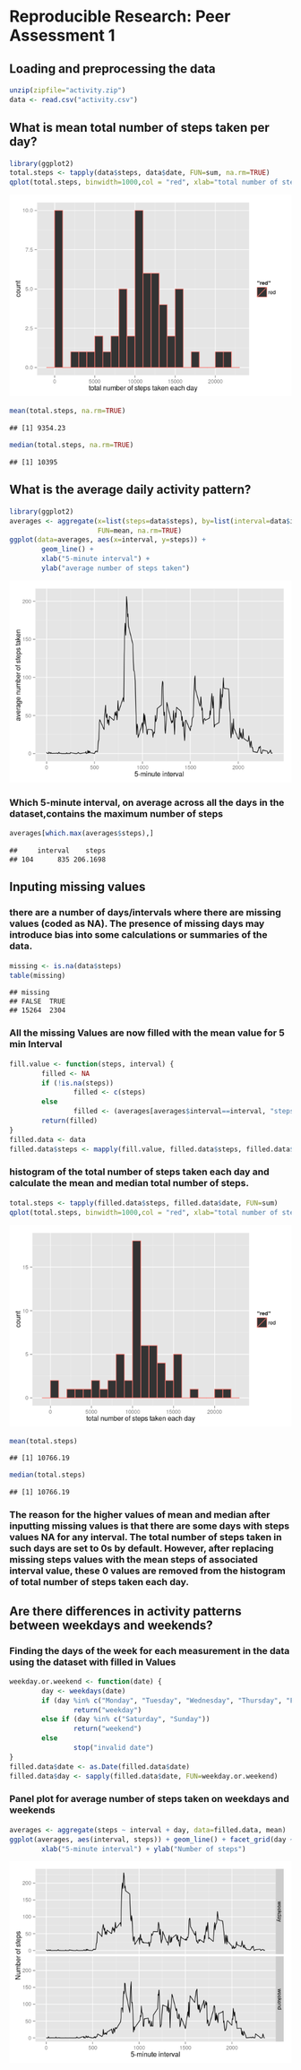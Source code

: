 # Reproducible Research: Peer Assessment 1


## Loading and preprocessing the data

```r
unzip(zipfile="activity.zip")
data <- read.csv("activity.csv")
```


## What is mean total number of steps taken per day?

```r
library(ggplot2)
total.steps <- tapply(data$steps, data$date, FUN=sum, na.rm=TRUE)
qplot(total.steps, binwidth=1000,col = "red", xlab="total number of steps taken each day")
```

![](PA1_template_files/figure-html/unnamed-chunk-2-1.png) 

```r
mean(total.steps, na.rm=TRUE)
```

```
## [1] 9354.23
```

```r
median(total.steps, na.rm=TRUE)
```

```
## [1] 10395
```


## What is the average daily activity pattern?

```r
library(ggplot2)
averages <- aggregate(x=list(steps=data$steps), by=list(interval=data$interval),
                      FUN=mean, na.rm=TRUE)
ggplot(data=averages, aes(x=interval, y=steps)) +
        geom_line() +
        xlab("5-minute interval") +
        ylab("average number of steps taken")
```

![](PA1_template_files/figure-html/unnamed-chunk-3-1.png) 
        
        
### Which 5-minute interval, on average across all the days in the dataset,contains the maximum number of steps

```r
averages[which.max(averages$steps),]
```

```
##     interval    steps
## 104      835 206.1698
```



## Inputing missing values
### there are a number of days/intervals where there are missing values (coded as NA). The presence of missing days may introduce bias into some calculations or summaries of the data.

```r
missing <- is.na(data$steps)
table(missing)
```

```
## missing
## FALSE  TRUE 
## 15264  2304
```
### All the missing Values are now filled with the mean value for 5 min Interval


```r
fill.value <- function(steps, interval) {
        filled <- NA
        if (!is.na(steps))
                filled <- c(steps)
        else
                filled <- (averages[averages$interval==interval, "steps"])
        return(filled)
}
filled.data <- data
filled.data$steps <- mapply(fill.value, filled.data$steps, filled.data$interval)
```
###  histogram of the total number of steps taken each day and calculate the mean and median total number of steps.

```r
total.steps <- tapply(filled.data$steps, filled.data$date, FUN=sum)
qplot(total.steps, binwidth=1000,col = "red", xlab="total number of steps taken each day")
```

![](PA1_template_files/figure-html/unnamed-chunk-7-1.png) 

```r
mean(total.steps)
```

```
## [1] 10766.19
```

```r
median(total.steps)
```

```
## [1] 10766.19
```
### The reason for the higher values of mean and median after inputting missing values is that there are some days with steps values NA for any interval. The total number of steps taken in such days are set to 0s by default. However, after replacing missing steps values with the mean steps of associated interval value, these 0 values are removed from the histogram of total number of steps taken each day.



## Are there differences in activity patterns between weekdays and weekends?
### Finding the days of the week for each measurement in the data using the dataset with filled in Values

```r
weekday.or.weekend <- function(date) {
        day <- weekdays(date)
        if (day %in% c("Monday", "Tuesday", "Wednesday", "Thursday", "Friday"))
                return("weekday")
        else if (day %in% c("Saturday", "Sunday"))
                return("weekend")
        else
                stop("invalid date")
}
filled.data$date <- as.Date(filled.data$date)
filled.data$day <- sapply(filled.data$date, FUN=weekday.or.weekend)
```


### Panel plot for average number of steps taken on weekdays and weekends

```r
averages <- aggregate(steps ~ interval + day, data=filled.data, mean)
ggplot(averages, aes(interval, steps)) + geom_line() + facet_grid(day ~ .) +
        xlab("5-minute interval") + ylab("Number of steps")
```

![](PA1_template_files/figure-html/unnamed-chunk-9-1.png) 
